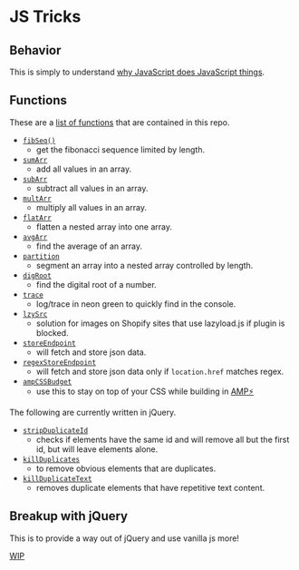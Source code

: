 # JS Tricks

## Behavior

This is simply to understand [why JavaScript does JavaScript things](js_behavior.md).

## Functions

These are a [list of functions](js_functions.md) that are contained in this repo.

- [`fibSeq()`](js_functions.md#fibseq)
    - get the fibonacci sequence limited by length.
- [`sumArr`](js_functions.md#sumarr)
    - add all values in an array.
- [`subArr`](js_functions.md#subarr)
    - subtract all values in an array.
- [`multArr`](js_functions.md#multarr)
    - multiply all values in an array.
- [`flatArr`](js_functions.md#flatarr)
    - flatten a nested array into one array.
- [`avgArr`](js_functions.md#avgarr)
    - find the average of an array.
- [`partition`](js_functions.md#partition)
    - segment an array into a nested array controlled by length.
- [`digRoot`](js_functions.md#digroot)
    - find the digital root of a number.
- [`trace`](js_functions.md#trace)
    - log/trace in neon green to quickly find in the console.
- [`lzySrc`](js_functions.md#lzysrc)
    - solution for images on Shopify sites that use lazyload.js if plugin is blocked.
- [`storeEndpoint`](js_functions.md#storeendpoint)
    - will fetch and store json data.
- [`regexStoreEndpoint`](js_functions.md#regexstoreendpoint)
    - will fetch and store json data only if `location.href` matches regex.
- [`ampCSSBudget`](js_functions.md#ampcssbudget)
    - use this to stay on top of your CSS while building in [AMP⚡](https://amp.dev/)

The following are currently written in jQuery.

- [`stripDuplicateId`](js_functions.md#stripDuplicateId)
    - checks if elements have the same id and will remove all but the first id, but will leave elements alone.
- [`killDuplicates`](js_functions.md#killDuplicates)
    - to remove obvious elements that are duplicates. 
- [`killDuplicateText`](js_functions.md#lzysrc)
    - removes duplicate elements that have repetitive text content.

## Breakup with jQuery

This is to provide a way out of jQuery and use vanilla js more!

[WIP](Breakup_with_jQuery.md)
